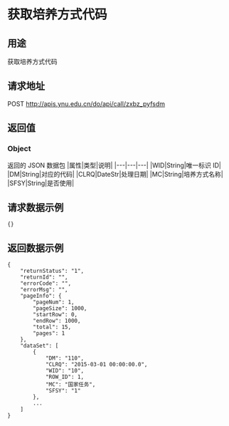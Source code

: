 # 获取培养方式代码

## 用途

获取培养方式代码

## 请求地址

POST http://apis.ynu.edu.cn/do/api/call/zxbz_pyfsdm

## 返回值

### Object

返回的 JSON 数据包
|属性|类型|说明|
|---|---|---|
|WID|String|唯一标识 ID|
|DM|String|对应的代码|
|CLRQ|DateStr|处理日期|
|MC|String|培养方式名称|
|SFSY|String|是否使用|

## 请求数据示例

```
{}
```

## 返回数据示例

```
{
    "returnStatus": "1",
    "returnId": "",
    "errorCode": "",
    "errorMsg": "",
    "pageInfo": {
        "pageNum": 1,
        "pageSize": 1000,
        "startRow": 0,
        "endRow": 1000,
        "total": 15,
        "pages": 1
    },
    "dataSet": [
        {
            "DM": "110",
            "CLRQ": "2015-03-01 00:00:00.0",
            "WID": "10",
            "ROW_ID": 1,
            "MC": "国家任务",
            "SFSY": "1"
        },
        ...
    ]
}
```
